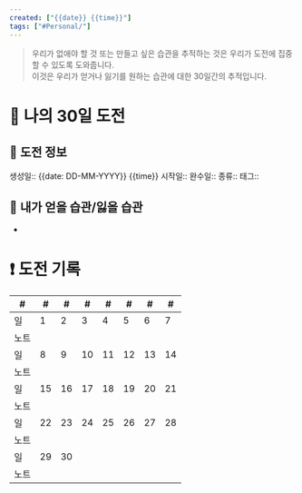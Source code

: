 ```yaml
---
created: ["{{date}} {{time}}"]
tags: ["#Personal/"]
---
```



>우리가 없애야 할 것 또는 만들고 싶은 습관을 추적하는 것은 우리가 도전에 집중할 수 있도록 도와줍니다.  
>이것은 우리가 얻거나 잃기를 원하는 습관에 대한 30일간의 추적입니다.


# 📅 나의 30일 도전
## 📃 도전 정보
생성일:: {{date: DD-MM-YYYY}} {{time}}
시작일::
완수일::
종류::
태그::

## 🎯 내가 얻을 습관/잃을 습관
- 

# ❗ 도전 기록


| #     | #   | #   | #   | #   | #   | #   | #   |
| ----- | --- | --- | --- | --- | --- | --- | --- |
| 일   | 1   | 2   | 3   | 4   | 5   | 6   | 7   |
| 노트 |     |     |     |     |     |     |     |
| 일   | 8   | 9   | 10  | 11  | 12  | 13  | 14  |
| 노트 |     |     |     |     |     |     |     |
| 일   | 15  | 16  | 17  | 18  | 19  | 20  | 21  |
| 노트 |     |     |     |     |     |     |     |
| 일   | 22  | 23  | 24  | 25  | 26  | 27  | 28  |
| 노트 |     |     |     |     |     |     |     |
| 일   | 29  | 30  |     |     |     |     |     |
| 노트      |     |     |     |     |     |     |     |

